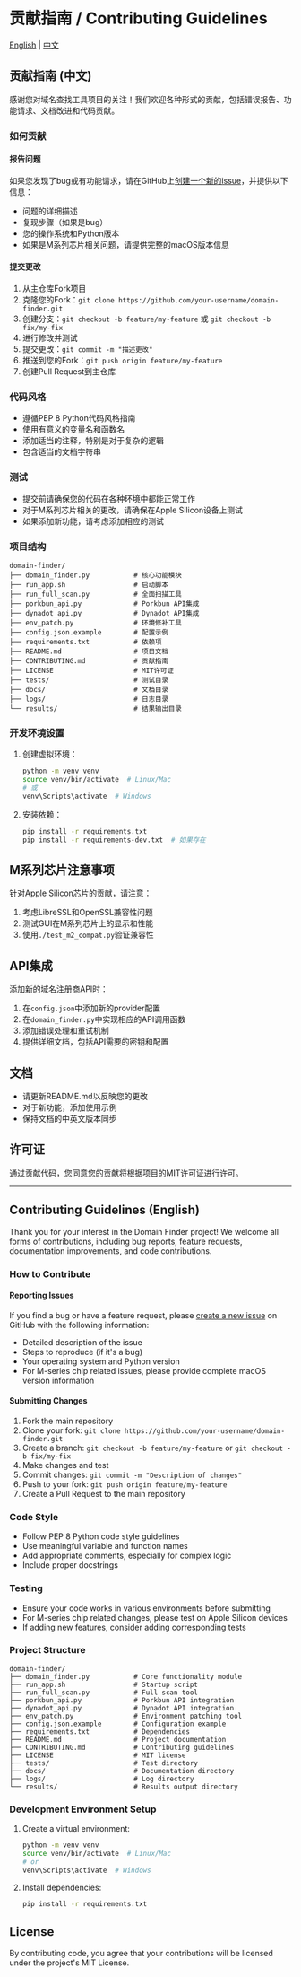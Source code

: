 # 贡献指南 / Contributing Guidelines

[English](#contributing-guidelines-english) | [中文](#贡献指南-中文)

## 贡献指南 (中文)

感谢您对域名查找工具项目的关注！我们欢迎各种形式的贡献，包括错误报告、功能请求、文档改进和代码贡献。

### 如何贡献

#### 报告问题

如果您发现了bug或有功能请求，请在GitHub上[创建一个新的issue](https://github.com/jnMetaCode/domain-finder/issues/new)，并提供以下信息：

- 问题的详细描述
- 复现步骤（如果是bug）
- 您的操作系统和Python版本
- 如果是M系列芯片相关问题，请提供完整的macOS版本信息

#### 提交更改

1. 从主仓库Fork项目
2. 克隆您的Fork：`git clone https://github.com/your-username/domain-finder.git`
3. 创建分支：`git checkout -b feature/my-feature` 或 `git checkout -b fix/my-fix`
4. 进行修改并测试
5. 提交更改：`git commit -m "描述更改"`
6. 推送到您的Fork：`git push origin feature/my-feature`
7. 创建Pull Request到主仓库

### 代码风格

- 遵循PEP 8 Python代码风格指南
- 使用有意义的变量名和函数名
- 添加适当的注释，特别是对于复杂的逻辑
- 包含适当的文档字符串

### 测试

- 提交前请确保您的代码在各种环境中都能正常工作
- 对于M系列芯片相关的更改，请确保在Apple Silicon设备上测试
- 如果添加新功能，请考虑添加相应的测试

### 项目结构

```
domain-finder/
├── domain_finder.py           # 核心功能模块
├── run_app.sh                 # 启动脚本
├── run_full_scan.py           # 全面扫描工具
├── porkbun_api.py             # Porkbun API集成
├── dynadot_api.py             # Dynadot API集成
├── env_patch.py               # 环境修补工具
├── config.json.example        # 配置示例
├── requirements.txt           # 依赖项
├── README.md                  # 项目文档
├── CONTRIBUTING.md            # 贡献指南
├── LICENSE                    # MIT许可证
├── tests/                     # 测试目录
├── docs/                      # 文档目录
├── logs/                      # 日志目录
└── results/                   # 结果输出目录
```

### 开发环境设置

1. 创建虚拟环境：
   ```bash
   python -m venv venv
   source venv/bin/activate  # Linux/Mac
   # 或
   venv\Scripts\activate  # Windows
   ```

2. 安装依赖：
   ```bash
   pip install -r requirements.txt
   pip install -r requirements-dev.txt  # 如果存在
   ```

## M系列芯片注意事项

针对Apple Silicon芯片的贡献，请注意：

1. 考虑LibreSSL和OpenSSL兼容性问题
2. 测试GUI在M系列芯片上的显示和性能
3. 使用`./test_m2_compat.py`验证兼容性

## API集成

添加新的域名注册商API时：

1. 在`config.json`中添加新的provider配置
2. 在`domain_finder.py`中实现相应的API调用函数
3. 添加错误处理和重试机制
4. 提供详细文档，包括API需要的密钥和配置

## 文档

- 请更新README.md以反映您的更改
- 对于新功能，添加使用示例
- 保持文档的中英文版本同步

## 许可证

通过贡献代码，您同意您的贡献将根据项目的MIT许可证进行许可。

---

## Contributing Guidelines (English)

Thank you for your interest in the Domain Finder project! We welcome all forms of contributions, including bug reports, feature requests, documentation improvements, and code contributions.

### How to Contribute

#### Reporting Issues

If you find a bug or have a feature request, please [create a new issue](https://github.com/jnMetaCode/domain-finder/issues/new) on GitHub with the following information:

- Detailed description of the issue
- Steps to reproduce (if it's a bug)
- Your operating system and Python version
- For M-series chip related issues, please provide complete macOS version information

#### Submitting Changes

1. Fork the main repository
2. Clone your fork: `git clone https://github.com/your-username/domain-finder.git`
3. Create a branch: `git checkout -b feature/my-feature` or `git checkout -b fix/my-fix`
4. Make changes and test
5. Commit changes: `git commit -m "Description of changes"`
6. Push to your fork: `git push origin feature/my-feature`
7. Create a Pull Request to the main repository

### Code Style

- Follow PEP 8 Python code style guidelines
- Use meaningful variable and function names
- Add appropriate comments, especially for complex logic
- Include proper docstrings

### Testing

- Ensure your code works in various environments before submitting
- For M-series chip related changes, please test on Apple Silicon devices
- If adding new features, consider adding corresponding tests

### Project Structure

```
domain-finder/
├── domain_finder.py           # Core functionality module
├── run_app.sh                 # Startup script
├── run_full_scan.py           # Full scan tool
├── porkbun_api.py             # Porkbun API integration
├── dynadot_api.py             # Dynadot API integration
├── env_patch.py               # Environment patching tool
├── config.json.example        # Configuration example
├── requirements.txt           # Dependencies
├── README.md                  # Project documentation
├── CONTRIBUTING.md            # Contributing guidelines
├── LICENSE                    # MIT license
├── tests/                     # Test directory
├── docs/                      # Documentation directory
├── logs/                      # Log directory
└── results/                   # Results output directory
```

### Development Environment Setup

1. Create a virtual environment:
   ```bash
   python -m venv venv
   source venv/bin/activate  # Linux/Mac
   # or
   venv\Scripts\activate  # Windows
   ```

2. Install dependencies:
   ```bash
   pip install -r requirements.txt
   ```

## License

By contributing code, you agree that your contributions will be licensed under the project's MIT License. 
